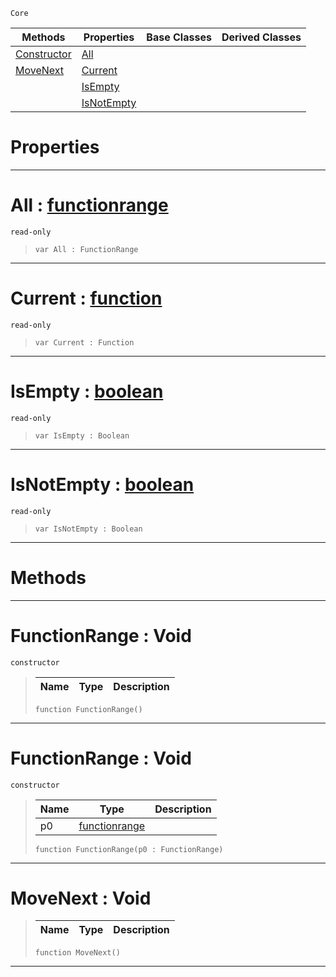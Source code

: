  `Core`

|Methods|Properties|Base Classes|Derived Classes|
|---|---|---|---|
|[ Constructor](https://github.com/ZilchEngine/ZilchDocs/blob/master/code_reference/nada_base_types/functionrange.markdown#functionrange-void)|[ All](https://github.com/ZilchEngine/ZilchDocs/blob/master/code_reference/nada_base_types/functionrange.markdown#all-zero-engine-document)| | |
|[ MoveNext](https://github.com/ZilchEngine/ZilchDocs/blob/master/code_reference/nada_base_types/functionrange.markdown#movenext-void)|[ Current](https://github.com/ZilchEngine/ZilchDocs/blob/master/code_reference/nada_base_types/functionrange.markdown#current-zero-engine-docu)| | |
| |[ IsEmpty](https://github.com/ZilchEngine/ZilchDocs/blob/master/code_reference/nada_base_types/functionrange.markdown#isempty-zero-engine-docu)| | |
| |[ IsNotEmpty](https://github.com/ZilchEngine/ZilchDocs/blob/master/code_reference/nada_base_types/functionrange.markdown#isnotempty-zero-engine-d)| | |


 #  Properties


---  
 #  All : [functionrange](https://github.com/ZilchEngine/ZilchDocs/blob/master/code_reference/nada_base_types/functionrange.markdown)

 `read-only`

> 
> ``` lang=cpp, name=Nada
> var All : FunctionRange


---  
 #  Current : [function](https://github.com/ZilchEngine/ZilchDocs/blob/master/code_reference/nada_base_types/function.markdown)

 `read-only`

> 
> ``` lang=cpp, name=Nada
> var Current : Function


---  
 #  IsEmpty : [boolean](https://github.com/ZilchEngine/ZilchDocs/blob/master/code_reference/nada_base_types/boolean.markdown)

 `read-only`

> 
> ``` lang=cpp, name=Nada
> var IsEmpty : Boolean


---  
 #  IsNotEmpty : [boolean](https://github.com/ZilchEngine/ZilchDocs/blob/master/code_reference/nada_base_types/boolean.markdown)

 `read-only`

> 
> ``` lang=cpp, name=Nada
> var IsNotEmpty : Boolean


---  
 #  Methods


---  
 #  FunctionRange : Void

 `constructor`

> 
> |Name|Type|Description|
> |---|---|---|
> ``` lang=cpp, name=Nada
> function FunctionRange()
> ``` 


---  
 #  FunctionRange : Void

 `constructor`

> 
> |Name|Type|Description|
> |---|---|---|
> |p0|[functionrange](https://github.com/ZilchEngine/ZilchDocs/blob/master/code_reference/nada_base_types/functionrange.markdown)| |
> ``` lang=cpp, name=Nada
> function FunctionRange(p0 : FunctionRange)
> ``` 


---  
 #  MoveNext : Void

> 
> |Name|Type|Description|
> |---|---|---|
> ``` lang=cpp, name=Nada
> function MoveNext()
> ``` 


---  
 

 
